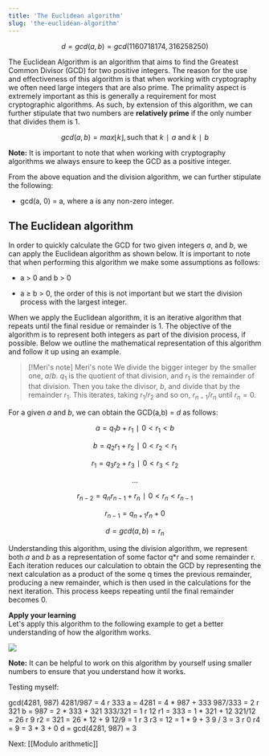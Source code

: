 ```yaml
---
title: 'The Euclidean algorithm'
slug: 'the-euclidean-algorithm'
---
```


$$d=gcd(a,b)=gcd (1160718174, 316258250)$$

The Euclidean Algorithm is an algorithm that aims to find the Greatest Common Divisor (GCD) for two positive integers. The reason for the use and effectiveness of this algorithm is that when working with cryptography we often need large integers that are also prime. The primality aspect is extremely important as this is generally a requirement for most cryptographic algorithms. As such, by extension of this algorithm, we can further stipulate that two numbers are **relatively prime** if the only number that divides them is 1.

$$gcd⁡(a,b)=max⁡⌊k⌋ , \text{such that }k∣a \text{ and }k∣b$$

**Note:** It is important to note that when working with cryptography algorithms we always ensure to keep the GCD as a positive integer.

From the above equation and the division algorithm, we can further stipulate the following:

- gcd(a, 0) = a, where a is any non-zero integer.
    

## The Euclidean algorithm

In order to quickly calculate the GCD for two given integers _a_, and _b_, we can apply the Euclidean algorithm as shown below. It is important to note that when performing this algorithm we make some assumptions as follows:

- a > 0 and b > 0
    
- a ≥ b > 0, the order of this is not important but we start the division process with the largest integer.
    

When we apply the Euclidean algorithm, it is an iterative algorithm that repeats until the final residue or remainder is 1. The objective of the algorithm is to represent both integers as part of the division process, if possible. Below we outline the mathematical representation of this algorithm and follow it up using an example.


> [!Meri's note] Meri's note
> We divide the bigger integer by the smaller one, $a/b$. $q_1$ is the quotient of that division, and $r_1$ is the remainder of that division. Then you take the divisor, $b$, and divide that by the remainder $r_1$. This iterates, taking $r_1/r_2$ and so on, $r_{n-1}/r_n$ until $r_n = 0$.


For a given _a_ and _b_, we can obtain the GCD(a,b) = _d_ as follows:

$$a =q_1b +r_1   ∣   0<r_1<b$$

$$b=q_2r_1 + r_2   ∣   0<r_2<r_1$$

$$r_1=q_3r_2 +r_3   ∣  0<r_3<r_2$$

$$...$$

$$r_{n−2}=q_nr_{n−1} +r_n   ∣  0<r_n<r_{n−1}$$

$$r_{n−1}=q_{n+1}r_n +0$$

$$d=gcd⁡(a,b)=r_n$$

Understanding this algorithm, using the division algorithm, we represent both _a_ and _b_ as a representation of some factor q\*r and some remainder r. Each iteration reduces our calculation to obtain the GCD by representing the next calculation as a product of the some q times the previous remainder, producing a new remainder, which is then used in the calculations for the next iteration. This process keeps repeating until the final remainder becomes 0.

**Apply your learning**  
Let's apply this algorithm to the following example to get a better understanding of how the algorithm works.

![](https://static.meri.garden/4fc7a320a97de6d4aebf3e53cf039fb5.png)

**Note:** It can be helpful to work on this algorithm by yourself using smaller numbers to ensure that you understand how it works.


Testing myself:

gcd(4281, 987)
4281/987 = 4 r 333
a = 4281 = 4 \* 987 + 333
987/333 = 2 r 321
b = 987 =  2 \* 333 + 321
333/321 = 1 r 12
r1 = 333 = 1 \* 321 + 12
321/12 = 26 r 9
r2 = 321 = 26 \* 12 + 9
12/9 = 1 r 3
r3 = 12 = 1 \* 9 + 3
9 / 3 = 3 r 0
r4 = 9 = 3 \* 3 + 0
d = gcd(4281, 987) = 3


Next: [[Modulo arithmetic]]